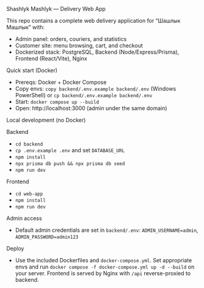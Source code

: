 Shashlyk Mashlyk — Delivery Web App

This repo contains a complete web delivery application for “Шашлык Машлык” with:

- Admin panel: orders, couriers, and statistics
- Customer site: menu browsing, cart, and checkout
- Dockerized stack: PostgreSQL, Backend (Node/Express/Prisma), Frontend (React/Vite), Nginx

Quick start (Docker)

- Prereqs: Docker + Docker Compose
- Copy envs: `copy backend/.env.example backend/.env` (Windows PowerShell) or `cp backend/.env.example backend/.env`
- Start: `docker compose up --build`
- Open: http://localhost:3000 (admin under the same domain)

Local development (no Docker)

Backend
- `cd backend`
- `cp .env.example .env` and set `DATABASE_URL`
- `npm install`
- `npx prisma db push && npx prisma db seed`
- `npm run dev`

Frontend
- `cd web-app`
- `npm install`
- `npm run dev`

Admin access
- Default admin credentials are set in `backend/.env`: `ADMIN_USERNAME=admin`, `ADMIN_PASSWORD=admin123`

Deploy
- Use the included Dockerfiles and `docker-compose.yml`. Set appropriate envs and run `docker compose -f docker-compose.yml up -d --build` on your server. Frontend is served by Nginx with `/api` reverse-proxied to backend.

